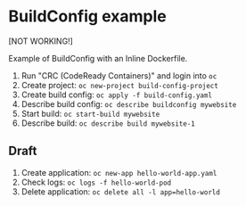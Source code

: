# BuildConfig example

[NOT WORKING!]

Example of BuildConfig with an Inline Dockerfile.

1. Run "CRC (CodeReady Containers)" and login into `oc`
1. Create project: `oc new-project build-config-project`
1. Create build config: `oc apply -f build-config.yaml`
1. Describe build config: `oc describe buildconfig mywebsite`
1. Start build: `oc start-build mywebsite`
1. Describe build: `oc describe build mywebsite-1`

## Draft   
1. Create application: `oc new-app hello-world-app.yaml`
1. Check logs: `oc logs -f hello-world-pod`
1. Delete application: `oc delete all -l app=hello-world`
